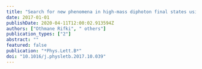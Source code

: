 ```yaml
---
title: "Search for new phenomena in high-mass diphoton final states using 37 fb$^-1$ of proton--proton collisions collected at $sqrts=13$ TeV with the ATLAS detector"
date: 2017-01-01
publishDate: 2020-04-11T12:00:02.913594Z
authors: ["Othmane Rifki", " others"]
publication_types: ["2"]
abstract: ""
featured: false
publication: "*Phys.Lett.B*"
doi: "10.1016/j.physletb.2017.10.039"
---
```



